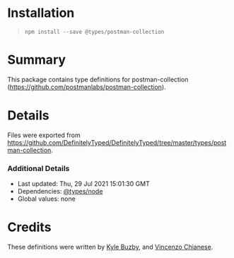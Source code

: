 # Installation
> `npm install --save @types/postman-collection`

# Summary
This package contains type definitions for postman-collection (https://github.com/postmanlabs/postman-collection).

# Details
Files were exported from https://github.com/DefinitelyTyped/DefinitelyTyped/tree/master/types/postman-collection.

### Additional Details
 * Last updated: Thu, 29 Jul 2021 15:01:30 GMT
 * Dependencies: [@types/node](https://npmjs.com/package/@types/node)
 * Global values: none

# Credits
These definitions were written by [Kyle Buzby](https://github.com/kbuzby), and [Vincenzo Chianese](https://github.com/XVincentX).
